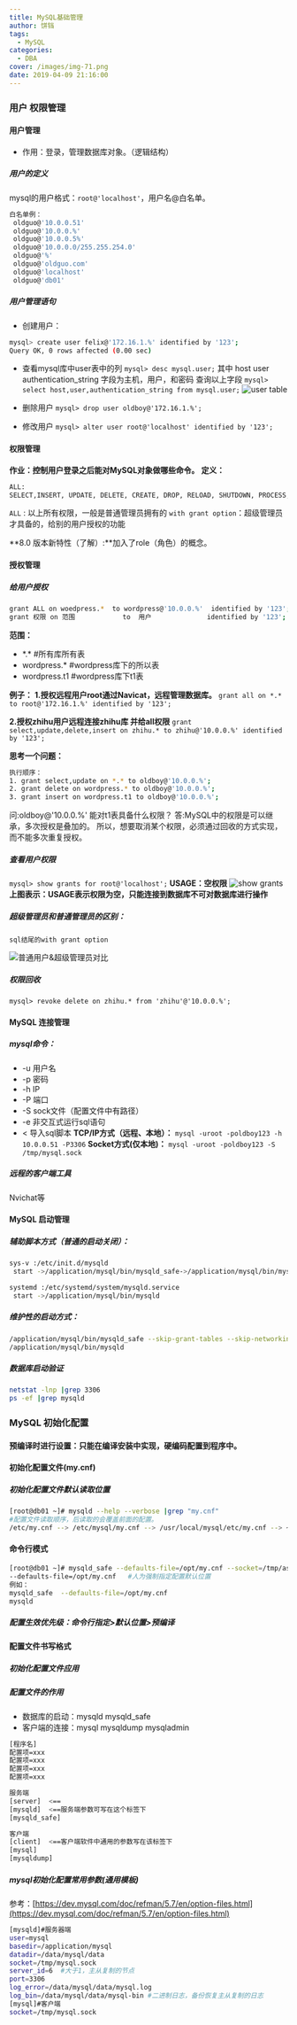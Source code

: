 ```yaml
---
title: MySQL基础管理
author: 饼铛
tags:
  - MySQL
categories:
  - DBA
cover: /images/img-71.png
date: 2019-04-09 21:16:00
---
```

### 用户 权限管理
#### 用户管理
- 作用：登录，管理数据库对象。（逻辑结构）

##### 用户的定义
mysql的用户格式：`root@'localhost'`，用户名@白名单。
```bash
白名单例：
 oldguo@'10.0.0.51'
 oldguo@'10.0.0.%'
 oldguo@'10.0.0.5%'
 oldguo@'10.0.0.0/255.255.254.0'
 oldguo@'%'
 oldguo@'oldguo.com'
 oldguo@'localhost'
 oldguo@'db01'
```
##### 用户管理语句
- 创建用户：
```bash
mysql> create user felix@'172.16.1.%' identified by '123';
Query OK, 0 rows affected (0.00 sec)
```
- 查看mysql库中user表中的列
`mysql> desc mysql.user;`
其中 host     user  authentication_string
    字段为主机，用户，和密码
查询以上字段
`mysql> select host,user,authentication_string from mysql.user;`
![user table](/images/img-14.png)
- 删除用户
`mysql> drop user oldboy@'172.16.1.%';`

- 修改用户
`mysql> alter user root@'localhost' identified by '123';`

#### 权限管理
**作业：控制用户登录之后能对MySQL对象做哪些命令。**
**定义：**
```bash
ALL:
SELECT,INSERT, UPDATE, DELETE, CREATE, DROP, RELOAD, SHUTDOWN, PROCESS, FILE, REFERENCES, INDEX, ALTER, SHOW DATABASES, SUPER, CREATE TEMPORARY TABLES, LOCK TABLES, EXECUTE, REPLICATION SLAVE, REPLICATION CLIENT, CREATE VIEW, SHOW VIEW, CREATE ROUTINE, ALTER ROUTINE, CREATE USER, EVENT, TRIGGER, CREATE TABLESPACE
```
`ALL` : 以上所有权限，一般是普通管理员拥有的
`with grant option`：超级管理员才具备的，给别的用户授权的功能

**8.0 版本新特性（了解）:**加入了role（角色）的概念。

#### 授权管理
##### 给用户授权
```bash
grant ALL on woedpress.*  to wordpress@'10.0.0.%'  identified by '123';
grant 权限 on 范围            to  用户              identified by '123';
```
**范围：**
- \*.\*    #所有库所有表
- wordpress.\*   #wordpress库下的所以表
- wordpress.t1  #wordpress库下t1表

**例子：**
**1.授权远程用户root通过Navicat，远程管理数据库。**
`grant all on *.* to root@'172.16.1.%' identified by '123';`

**2.授权zhihu用户远程连接zhihu库 并给all权限**
`grant select,update,delete,insert on zhihu.* to zhihu@'10.0.0.%' identified by '123';`

**思考一个问题：**
```bash
执行顺序：
1. grant select,update on *.* to oldboy@'10.0.0.%';
2. grant delete on wordpress.* to oldboy@'10.0.0.%';
3. grant insert on wordpress.t1 to oldboy@'10.0.0.%';
```
问:oldboy@'10.0.0.%' 能对t1表具备什么权限？
答:MySQL中的权限是可以继承，多次授权是叠加的。
所以，想要取消某个权限，必须通过回收的方式实现，而不能多次重复授权。

##### 查看用户权限
`mysql> show grants for root@'localhost';`
**USAGE：空权限**
![show grants](/images/img-15.png)
**上图表示：USAGE表示权限为空，只能连接到数据库不可对数据库进行操作**

##### 超级管理员和普通管理员的区别：
`sql结尾的with grant option`

![普通用户&超级管理员对比](/images/img-16.png)
##### 权限回收
`mysql> revoke delete on zhihu.* from 'zhihu'@'10.0.0.%';`
#### MySQL 连接管理
##### mysql命令：
- -u  用户名
- -p  密码
- -h  IP
- -P  端口
- -S  sock文件（配置文件中有路径）
- -e  非交互式运行sql语句
- <  导入sql脚本
**TCP/IP方式（远程、本地）：**
`mysql -uroot -poldboy123 -h 10.0.0.51 -P3306`
**Socket方式(仅本地)：**
`mysql -uroot -poldboy123 -S /tmp/mysql.sock`

##### 远程的客户端工具
Nvichat等

#### MySQL 启动管理
##### 辅助脚本方式（普通的启动关闭）：
```bash
sys-v :/etc/init.d/mysqld
 start ->/application/mysql/bin/mysqld_safe->/application/mysql/bin/mysqld

systemd :/etc/systemd/system/mysqld.service
 start ->/application/mysql/bin/mysqld
```
##### 维护性的启动方式：
```bash
/application/mysql/bin/mysqld_safe --skip-grant-tables --skip-networking &
/application/mysql/bin/mysqld
```
##### 数据库启动验证
```bash
netstat -lnp |grep 3306
ps -ef |grep mysqld
```
### MySQL 初始化配置
#### 预编译时进行设置：只能在编译安装中实现，硬编码配置到程序中。

#### 初始化配置文件(my.cnf)
##### 初始化配置文件默认读取位置
```bash
[root@db01 ~]# mysqld --help --verbose |grep "my.cnf"
#配置文件读取顺序，后读取的会覆盖前面的配置。
/etc/my.cnf --> /etc/mysql/my.cnf --> /usr/local/mysql/etc/my.cnf --> ~/.my.cnf
```


#### 命令行模式
```bash
[root@db01 ~]# mysqld_safe --defaults-file=/opt/my.cnf --socket=/tmp/asdad &
--defaults-file=/opt/my.cnf   #人为强制指定配置默认位置
例如：
mysqld_safe  --defaults-file=/opt/my.cnf 
mysqld
```
##### 配置生效优先级：命令行指定>默认位置>预编译

#### 配置文件书写格式 
##### 初始化配置文件应用
##### 配置文件的作用 
- 数据库的启动：mysqld  mysqld_safe    
- 客户端的连接：mysql  mysqldump  mysqladmin 
```bash
[程序名]
配置项=xxx
配置项=xxx
配置项=xxx
配置项=xxx

服务端
[server]  <==
[mysqld]  <==服务端参数可写在这个标签下
[mysqld_safe]

客户端 
[client]  <==客户端软件中通用的参数写在该标签下
[mysql]
[mysqldump]
```

##### mysql初始化配置常用参数(通用模板)
参考：[https://dev.mysql.com/doc/refman/5.7/en/option-files.html](https://dev.mysql.com/doc/refman/5.7/en/option-files.html)
```bash
[mysqld]#服务器端
user=mysql
basedir=/application/mysql
datadir=/data/mysql/data 
socket=/tmp/mysql.sock 
server_id=6  #大于1，主从复制的节点
port=3306
log_error=/data/mysql/data/mysql.log 
log_bin=/data/mysql/data/mysql-bin #二进制日志，备份恢复主从复制的日志
[mysql]#客户端
socket=/tmp/mysql.sock
```
